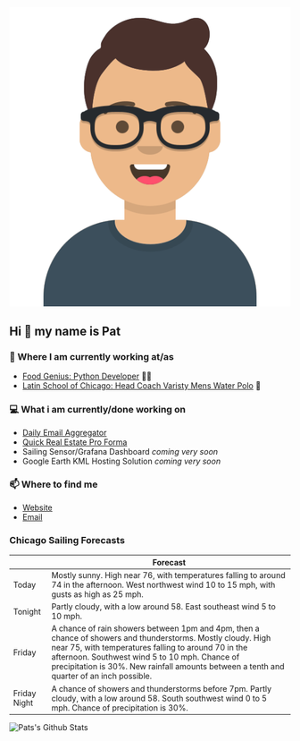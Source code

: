 [![Social banner for p-j-falconer](https://raw.githubusercontent.com/P-J-FALCONER/P-J-FALCONER/master/assets/avataaars.svg)](https://patfalconer.com/)
## Hi :wave: my name is Pat

### 💼 Where I am currently working at/as
- [Food Genius: Python Developer](https://getfoodgenius.com/) 🍔🐍
- [Latin School of Chicago: Head Coach Varisty Mens Water Polo](https://www.latinschool.org/) 🤽


### 💻 What i am currently/done working on
 - [Daily Email Aggregator](https://github.com/P-J-FALCONER/dott_daily_mail)
 - [Quick Real Estate Pro Forma](https://github.com/P-J-FALCONER/henry)
 - Sailing Sensor/Grafana Dashboard *coming very soon*
 - Google Earth KML Hosting Solution *coming very soon*

### 📫 Where to find me
 - [Website](https://patfalconer.com/)
 - [Email](mailto:patrick.j.falconer@gmail.com)


### Chicago Sailing Forecasts
|   | Forecast  |
|---|---|
| Today | Mostly sunny. High near 76, with temperatures falling to around 74 in the afternoon. West northwest wind 10 to 15 mph, with gusts as high as 25 mph. |
| Tonight | Partly cloudy, with a low around 58. East southeast wind 5 to 10 mph. |
| Friday | A chance of rain showers between 1pm and 4pm, then a chance of showers and thunderstorms. Mostly cloudy. High near 75, with temperatures falling to around 70 in the afternoon. Southwest wind 5 to 10 mph. Chance of precipitation is 30%. New rainfall amounts between a tenth and quarter of an inch possible. |
| Friday Night | A chance of showers and thunderstorms before 7pm. Partly cloudy, with a low around 58. South southwest wind 0 to 5 mph. Chance of precipitation is 30%. |

![Pats's Github Stats](https://github-readme-stats.vercel.app/api?username=p-j-falconer&show_icons=true&theme=radical)
